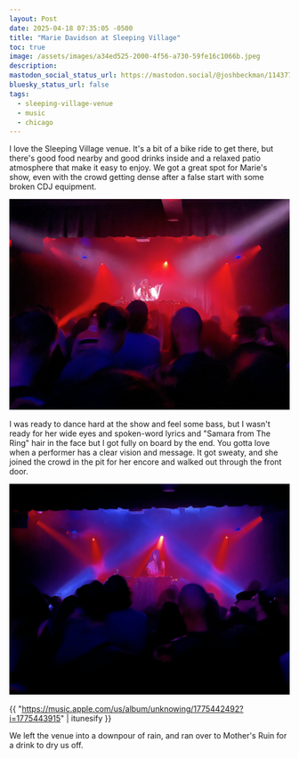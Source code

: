 ```yaml
---
layout: Post
date: 2025-04-18 07:35:05 -0500
title: "Marie Davidson at Sleeping Village"
toc: true
image: /assets/images/a34ed525-2000-4f56-a730-59fe16c1066b.jpeg
description: 
mastodon_social_status_url: https://mastodon.social/@joshbeckman/114377167452391508
bluesky_status_url: false
tags:
  - sleeping-village-venue
  - music
  - chicago
---
```



I love the Sleeping Village venue. It's a bit of a bike ride to get there, but there's good food nearby and good drinks inside and a relaxed patio atmosphere that make it easy to enjoy. We got a great spot for Marie's show, even with the crowd getting dense after a false start with some broken CDJ equipment.

![Marie Davidson DJing](/assets/images/a34ed525-2000-4f56-a730-59fe16c1066b.jpeg)

I was ready to dance hard at the show and feel some bass, but I wasn't ready for her wide eyes and spoken-word lyrics and "Samara from The Ring" hair in the face but I got fully on board by the end. You gotta love when a performer has a clear vision and message. It got sweaty, and she joined the crowd in the pit for her encore and walked out through the front door. 

![Marie Davidson DJing](/assets/images/ad7dd8a7-c790-45f5-afc1-40dc5f04a8f8.jpeg)

{{ "https://music.apple.com/us/album/unknowing/1775442492?i=1775443915" | itunesify }}

We left the venue into a downpour of rain, and ran over to Mother's Ruin for a drink to dry us off.
